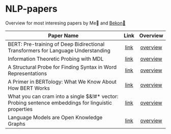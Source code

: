 # NLP-papers
Overview for most interesing papers by Me:taco: and [Bekon:bacon:](https://github.com/BeksultanSagyndyk)

| Paper Name  | Link | Overview |
| ---- | :---: | :---: | 
| BERT: Pre-training of Deep Bidirectional Transformers for Language Understanding |  [link](https://arxiv.org/pdf/1810.04805.pdf)  | [overview](Pre-training-of-Deep-Bidirectional-Transformers-for-Language-Understanding.md) |
| Information Theoretic Probing with MDL | [link](https://arxiv.org/pdf/2003.12298.pdf) | [overview](https://github.com/SanzharMrz/NLP-papers/blob/main/Probing-KG-Extracting/Information-Theoretic-Probing-with-MDL.md) |
| A Structural Probe for Finding Syntax in Word Representations | [link](https://nlp.stanford.edu/pubs/hewitt2019structural.pdf) | [overview](https://github.com/SanzharMrz/NLP-papers/blob/main/Probing-KG-Extracting/A-Structural-Probe-for-Finding-Syntax-in-Word-Representations.md) |
| A Primer in BERTology: What We Know About How BERT Works | [link](https://arxiv.org/pdf/2002.12327.pdf) | [overview](https://github.com/SanzharMrz/NLP-papers/blob/main/Probing-KG-Extracting/Bertology.md) |
| What you can cram into a single $&!#* vector: Probing sentence embeddings for linguistic properties | [link](https://aclanthology.org/P18-1198.pdf) | [overview](https://github.com/SanzharMrz/NLP-papers/blob/main/Probing-KG-Extracting/Probing-sentence-embeddings-for-linguistic-properties.md) |
| Language Models are Open Knowledge Graphs | [link](https://arxiv.org/pdf/2010.11967.pdf) | [overview](https://github.com/SanzharMrz/NLP-papers/blob/main/Probing-KG-Extracting/Language-Models-are-Open-Knowledge-Graphs.md) |
